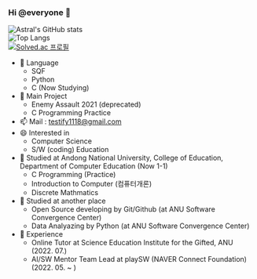 
### Hi @everyone 👋

![Astral's GitHub stats](https://github-readme-stats.vercel.app/api?username=AstralEUD&count_private=true) <br/>
![Top Langs](https://github-readme-stats.vercel.app/api/top-langs/?username=AstralEUD&layout=compact)<br/>
[![Solved.ac
프로필](http://mazassumnida.wtf/api/v2/generate_badge?boj=testify1118)](https://solved.ac/testify1118)

- 🌱 Language
  * SQF 
  * Python
  * C (Now Studying)
- 💬 Main Project 
   * Enemy Assault 2021 (deprecated)
   * C Programming Practice 
- 📫 Mail : testify1118@gmail.com
- 😄 Interested in
   * Computer Science
   * S/W (coding) Education
- 🏫 Studied at Andong National University, College of Education, Department of Computer Education (Now 1-1)
 	* C Programming (Practice)
 	* Introduction to Computer (컴퓨터개론)
 	* Discrete Mathmatics
- 📒 Studied at another place
  * Open Source developing by Git/Github (at ANU Software Convergence Center)
  * Data Analyazing by Python (at ANU Software Convergence Center)
- 🧢 Experience
  * Online Tutor at Science Education Institute for the Gifted, ANU (2022. 07.)
  * AI/SW Mentor Team Lead at playSW (NAVER Connect Foundation) (2022. 05. ~ )

